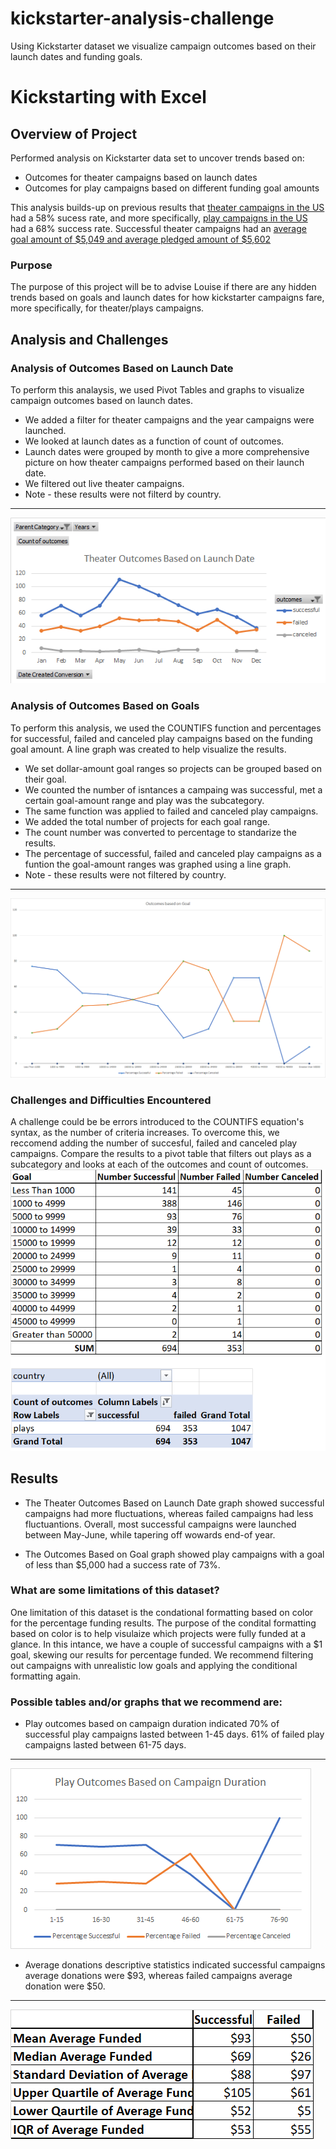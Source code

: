 # kickstarter-analysis-challenge
Using Kickstarter dataset we visualize campaign outcomes based on their launch dates and funding goals.
# Kickstarting with Excel

## Overview of Project
Performed analysis on Kickstarter data set to uncover trends based on: 
- Outcomes for theater campaigns based on launch dates 
- Outcomes for play campaigns based on different funding goal amounts

This analysis builds-up on previous results that [theater campaigns in the US](https://github.com/arelysrsd87/kickstarter-analysis-challenge/blob/main/Theater_Outcomes_US_pie.png) had a 58% sucess rate, and more specifically, [play campaigns in the US](https://github.com/arelysrsd87/kickstarter-analysis-challenge/blob/main/Play_Outcomes_US_pie.png) had a 68% success rate. Successful theater campaigns had an [average goal amount of $5,049 and average pledged amount of $5,602](https://github.com/arelysrsd87/kickstarter-analysis-challenge/blob/main/Descriptive%20Statistics%20for%20Successful%20and%20Failed%20theater%20campaigns%20in%20US.png)

### Purpose
The purpose of this project will be to advise Louise if there are any hidden trends based on goals and launch dates for how kickstarter campaigns fare, more specifically, for theater/plays campaigns.

## Analysis and Challenges

### Analysis of Outcomes Based on Launch Date
To perform this analaysis, we used Pivot Tables and graphs to visualize campaign outcomes based on launch dates. 
- We added a filter for theater campaigns and the year campaigns were launched. 
- We looked at launch dates as a function of count of outcomes. 
- Launch dates were grouped by month to give a more comprehensive picture on how theater campaigns performed based on their launch date. 
- We filtered out live theater campaigns. 
- Note - these results were not filterd by country.
---
![Theater_Outcomes_vs_Launch](https://github.com/arelysrsd87/kickstarter-analysis-challenge/blob/main/Theater_Outcomes_vs_Launch.png)

### Analysis of Outcomes Based on Goals
To perform this analysis, we used the COUNTIFS function and percentages for successful, failed and canceled play campaigns based on the funding goal amount. A line graph was created to help visualize the results.
- We set dollar-amount goal ranges so projects can be grouped based on their goal.  
- We counted the number of isntances a campaing was successful, met a certain goal-amount range and play was the subcategory. 
- The same function was applied to failed and canceled play campaigns. 
- We added the total number of projects for each goal range.
- The count number was converted to percentage to standarize the results.
- The percentage of successful, failed and canceled play campaigns as a funtion the goal-amount ranges was graphed using a line graph.
- Note - these results were not filtered by country.
---
![Outcomes_vs_Goals](https://github.com/arelysrsd87/kickstarter-analysis-challenge/blob/main/Outcomes_vs_Goals.png)

### Challenges and Difficulties Encountered
A challenge could be be errors introduced to the COUNTIFS equation's syntax, as the number of criteria increases. To overcome this, we reccomend adding the number of succesful, failed and canceled play campaigns. Compare the results to a pivot table that filters out plays as a subcategory and looks at each of the outcomes and count of outcomes.
![COUNTIFS_syntax_verification](https://github.com/arelysrsd87/kickstarter-analysis-challenge/blob/main/COUNTIFS_syntax_verification.png)

## Results

- The Theater Outcomes Based on Launch Date graph showed successful campaigns had more fluctuations, whereas failed campaigns had less fluctuantions. Overall, most successful campaigns were launched between May-June, while tapering off wowards end-of year. 
 
- The Outcomes Based on Goal graph showed play campaigns with a goal of less than $5,000 had a success rate of 73%. 

### What are some limitations of this dataset?
One limitation of this dataset is the condational formatting based on color for the percentage funding results. The purpose of the condital formatting based on color is to help visulaize which projects were fully funded at a glance. In this intance, we have a couple of successful campaigns with a $1 goal, skewing our results for percentage funded. We recommend filtering out campaigns with unrealistic low goals and applying the conditional formatting again.  

### Possible tables and/or graphs that we recommend are: 
- Play outcomes based on campaign duration indicated 70% of successful play campaigns lasted between 1-45 days. 61% of failed play campaigns lasted between 61-75 days.
---
![Play_Outcomes_vs_Campaign_Duration](https://github.com/arelysrsd87/kickstarter-analysis-challenge/blob/main/Play_Outcomes_vs_Campaign_Duration.png)
- Average donations descriptive statistics indicated successful campaigns average donations were $93, whereas failed campaigns average donation were $50. 
---
![Average_Funded_Descriptive_Statistics](https://github.com/arelysrsd87/kickstarter-analysis-challenge/blob/main/Average_Funded_Descriptive_Statistics.png)
